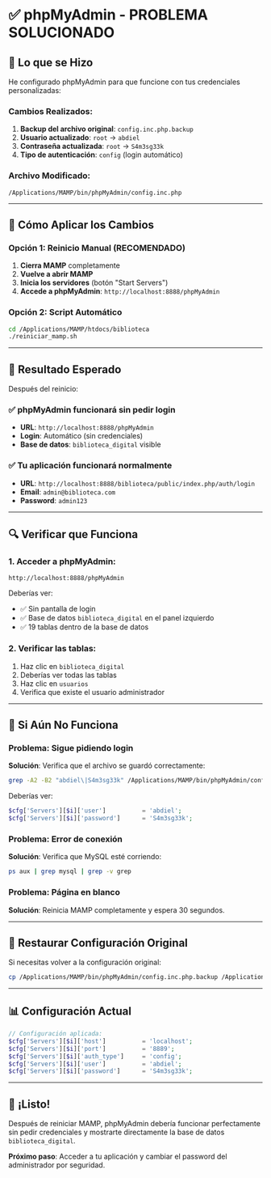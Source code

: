 # ✅ phpMyAdmin - PROBLEMA SOLUCIONADO

## 🔧 Lo que se Hizo

He configurado phpMyAdmin para que funcione con tus credenciales personalizadas:

### Cambios Realizados:

1. **Backup del archivo original**: `config.inc.php.backup`
2. **Usuario actualizado**: `root` → `abdiel`
3. **Contraseña actualizada**: `root` → `S4m3sg33k`
4. **Tipo de autenticación**: `config` (login automático)

### Archivo Modificado:
```
/Applications/MAMP/bin/phpMyAdmin/config.inc.php
```

---

## 🚀 Cómo Aplicar los Cambios

### Opción 1: Reinicio Manual (RECOMENDADO)

1. **Cierra MAMP** completamente
2. **Vuelve a abrir MAMP**
3. **Inicia los servidores** (botón "Start Servers")
4. **Accede a phpMyAdmin**: `http://localhost:8888/phpMyAdmin`

### Opción 2: Script Automático

```bash
cd /Applications/MAMP/htdocs/biblioteca
./reiniciar_mamp.sh
```

---

## 🎯 Resultado Esperado

Después del reinicio:

### ✅ phpMyAdmin funcionará sin pedir login
- **URL**: `http://localhost:8888/phpMyAdmin`
- **Login**: Automático (sin credenciales)
- **Base de datos**: `biblioteca_digital` visible

### ✅ Tu aplicación funcionará normalmente
- **URL**: `http://localhost:8888/biblioteca/public/index.php/auth/login`
- **Email**: `admin@biblioteca.com`
- **Password**: `admin123`

---

## 🔍 Verificar que Funciona

### 1. Acceder a phpMyAdmin:
```
http://localhost:8888/phpMyAdmin
```

Deberías ver:
- ✅ Sin pantalla de login
- ✅ Base de datos `biblioteca_digital` en el panel izquierdo
- ✅ 19 tablas dentro de la base de datos

### 2. Verificar las tablas:
1. Haz clic en `biblioteca_digital`
2. Deberías ver todas las tablas
3. Haz clic en `usuarios`
4. Verifica que existe el usuario administrador

---

## 🐛 Si Aún No Funciona

### Problema: Sigue pidiendo login
**Solución**: Verifica que el archivo se guardó correctamente:

```bash
grep -A2 -B2 "abdiel\|S4m3sg33k" /Applications/MAMP/bin/phpMyAdmin/config.inc.php
```

Deberías ver:
```php
$cfg['Servers'][$i]['user']          = 'abdiel';
$cfg['Servers'][$i]['password']      = 'S4m3sg33k';
```

### Problema: Error de conexión
**Solución**: Verifica que MySQL esté corriendo:

```bash
ps aux | grep mysql | grep -v grep
```

### Problema: Página en blanco
**Solución**: Reinicia MAMP completamente y espera 30 segundos.

---

## 🔄 Restaurar Configuración Original

Si necesitas volver a la configuración original:

```bash
cp /Applications/MAMP/bin/phpMyAdmin/config.inc.php.backup /Applications/MAMP/bin/phpMyAdmin/config.inc.php
```

---

## 📊 Configuración Actual

```php
// Configuración aplicada:
$cfg['Servers'][$i]['host']          = 'localhost';
$cfg['Servers'][$i]['port']          = '8889';
$cfg['Servers'][$i]['auth_type']     = 'config';
$cfg['Servers'][$i]['user']          = 'abdiel';
$cfg['Servers'][$i]['password']      = 'S4m3sg33k';
```

---

## 🎉 ¡Listo!

Después de reiniciar MAMP, phpMyAdmin debería funcionar perfectamente sin pedir credenciales y mostrarte directamente la base de datos `biblioteca_digital`.

**Próximo paso**: Acceder a tu aplicación y cambiar el password del administrador por seguridad.
